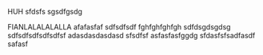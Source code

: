 HUH
sfdsfs
sgsdfgsdg


FIANLALALALALLA
afafasfaf
sdfsdfsdf
fghfghfghfgh
sdfdsgdsgdsg
sdfsdfsdfsdfsdfsf
adasdasdasdasd
sfsdfsf asfasfasfggdg
sfdasfsfsadfasdf
safasf

